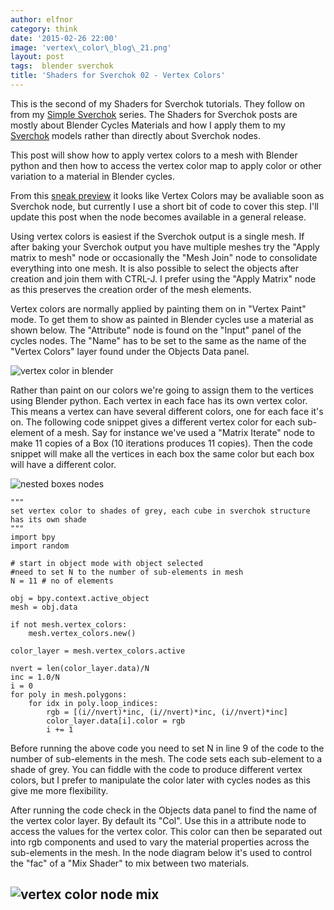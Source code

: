 ```yaml
---
author: elfnor
category: think
date: '2015-02-26 22:00'
image: 'vertex\_color\_blog\_21.png'
layout: post
tags:  blender sverchok
title: 'Shaders for Sverchok 02 - Vertex Colors'
---
```


This is the second of my Shaders for Sverchok tutorials. They follow on from my [Simple Sverchok](http://elfnor.com/tag/sverchok.html) series. The Shaders for Sverchok posts are mostly about Blender Cycles Materials and how I apply them to my [Sverchok](http://nikitron.cc.ua/sverchok_en.html) models rather than directly about Sverchok nodes.

This post will show how to apply vertex colors to a mesh with Blender python and then how to access the vertex color map to apply color or other variation to a material in Blender cycles.

From this [sneak preview](http://blenderartists.org/forum/showthread.php?272679-Addon-WIP-Sverchok-parametric-nodes-for-architects&p=2813513&viewfull=1#post2813513) it looks like Vertex Colors may be avaliable soon as Sverchok node, but currently I use a short bit of code to cover this step. I\'ll update this post when the node becomes available in a general release.

Using vertex colors is easiest if the Sverchok output is a single mesh. If after baking your Sverchok output you have multiple meshes try the \"Apply matrix to mesh\" node or occasionally the \"Mesh Join\" node to consolidate everything into one mesh. It is also possible to select the objects after creation and join them with CTRL-J. I prefer using the \"Apply Matrix\" node as this preserves the creation order of the mesh elements.

Vertex colors are normally applied by painting them on in \"Vertex Paint\" mode. To get them to show as painted in Blender cycles use a material as shown below. The \"Attribute\" node is found on the \"Input\" panel of the cycles nodes. The \"Name\" has to be set to the same as the name of the \"Vertex Colors\" layer found under the Objects Data panel.

![vertex color in blender](%7B%7B%20site.baseurl%20%7D%7D/images/vertex_colors_screen.png)

Rather than paint on our colors we\'re going to assign them to the vertices using Blender python. Each vertex in each face has its own vertex color. This means a vertex can have several different colors, one for each face it\'s on. The following code snippet gives a different vertex color for each sub-element of a mesh. Say for instance we\'ve used a \"Matrix Iterate\" node to make 11 copies of a Box (10 iterations produces 11 copies). Then the code snippet will make all the vertices in each box the same color but each box will have a different color.

![nested boxes nodes](%7B%7B%20site.baseurl%20%7D%7D/images/nested_box_nodes.png)

``` {.python}
"""
set vertex color to shades of grey, each cube in sverchok structure has its own shade
"""
import bpy
import random

# start in object mode with object selected
#need to set N to the number of sub-elements in mesh
N = 11 # no of elements

obj = bpy.context.active_object
mesh = obj.data

if not mesh.vertex_colors:
    mesh.vertex_colors.new()

color_layer = mesh.vertex_colors.active

nvert = len(color_layer.data)/N
inc = 1.0/N
i = 0
for poly in mesh.polygons:
    for idx in poly.loop_indices:
        rgb = [(i//nvert)*inc, (i//nvert)*inc, (i//nvert)*inc]
        color_layer.data[i].color = rgb
        i += 1
```

Before running the above code you need to set N in line 9 of the code to the number of sub-elements in the mesh. The code sets each sub-element to a shade of grey. You can fiddle with the code to produce different vertex colors, but I prefer to manipulate the color later with cycles nodes as this give me more flexibility.

After running the code check in the Objects data panel to find the name of the vertex color layer. By default its \"Col\". Use this in a attribute node to access the values for the vertex color. This color can then be separated out into rgb components and used to vary the material properties across the sub-elements in the mesh. In the node diagram below it\'s used to control the \"fac\" of a \"Mix Shader\" to mix between two materials.

## ![vertex color node mix](%7B%7B%20site.baseurl%20%7D%7D/images/nested_box_cycles_nodes.png)
